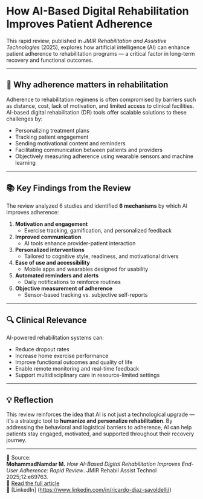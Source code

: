# How AI-Based Digital Rehabilitation Improves Patient Adherence

This rapid review, published in *JMIR Rehabilitation and Assistive Technologies* (2025), explores how artificial intelligence (AI) can enhance patient adherence to rehabilitation programs — a critical factor in long-term recovery and functional outcomes.

---

## 🧠 Why adherence matters in rehabilitation

Adherence to rehabilitation regimens is often compromised by barriers such as distance, cost, lack of motivation, and limited access to clinical facilities. AI-based digital rehabilitation (DR) tools offer scalable solutions to these challenges by:

- Personalizing treatment plans  
- Tracking patient engagement  
- Sending motivational content and reminders  
- Facilitating communication between patients and providers  
- Objectively measuring adherence using wearable sensors and machine learning

---

## 📚 Key Findings from the Review

The review analyzed 6 studies and identified **6 mechanisms** by which AI improves adherence:

1. **Motivation and engagement**  
   - Exercise tracking, gamification, and personalized feedback  
2. **Improved communication**  
   - AI tools enhance provider-patient interaction  
3. **Personalized interventions**  
   - Tailored to cognitive style, readiness, and motivational drivers  
4. **Ease of use and accessibility**  
   - Mobile apps and wearables designed for usability  
5. **Automated reminders and alerts**  
   - Daily notifications to reinforce routines  
6. **Objective measurement of adherence**  
   - Sensor-based tracking vs. subjective self-reports

---

## 🔍 Clinical Relevance

AI-powered rehabilitation systems can:

- Reduce dropout rates  
- Increase home exercise performance  
- Improve functional outcomes and quality of life  
- Enable remote monitoring and real-time feedback  
- Support multidisciplinary care in resource-limited settings

---

## 💡 Reflection

This review reinforces the idea that AI is not just a technological upgrade — it's a strategic tool to **humanize and personalize rehabilitation**. By addressing the behavioral and logistical barriers to adherence, AI can help patients stay engaged, motivated, and supported throughout their recovery journey.

---

📌 Source:  
**MohammadNamdar M.** *How AI-Based Digital Rehabilitation Improves End-User Adherence: Rapid Review*. JMIR Rehabil Assist Technol 2025;12:e69763.  
🔗 [Read the full article](https://rehab.jmir.org/2025/1/e69763)  
🔗 [LinkedIn] (https://www.linkedin.com/in/ricardo-diaz-savoldelli/)
